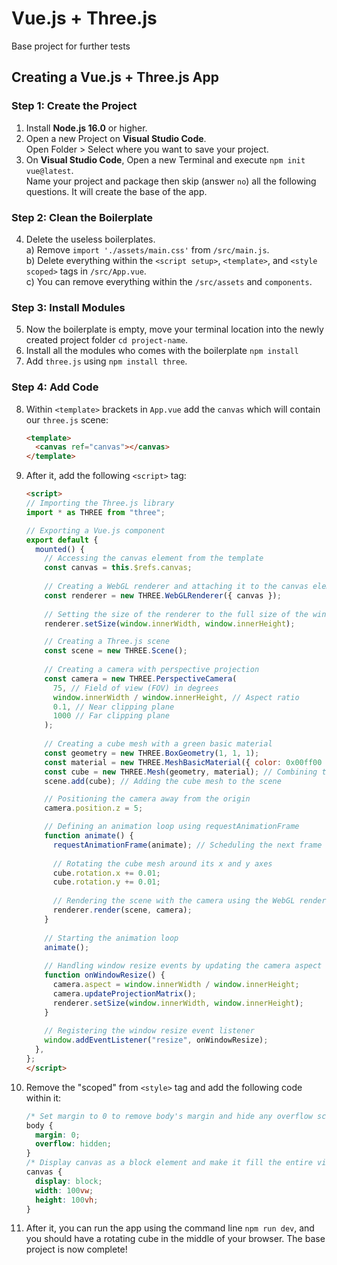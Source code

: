 # Vue.js + Three.js
Base project for further tests

## Creating a Vue.js + Three.js App

### Step 1: Create the Project
1. Install **Node.js 16.0** or higher.
2. Open a new Project on **Visual Studio Code**.  
Open Folder > Select where you want to save your project.
3. On **Visual Studio Code**, Open a new Terminal and execute `npm init vue@latest`.  
Name your project and package then skip (answer `no`) all the following questions. It will create the base of the app.

### Step 2: Clean the Boilerplate
4. Delete the useless boilerplates.  
a) Remove `import './assets/main.css'` from `/src/main.js`.  
b) Delete everything within the `<script setup>`, `<template>`, and `<style scoped>` tags in `/src/App.vue`.  
c) You can remove everything within the `/src/assets` and `components`.

### Step 3: Install Modules
5. Now the boilerplate is empty, move your terminal location into the newly created project folder `cd project-name`.  
6. Install all the modules who comes with the boilerplate `npm install`
7. Add `three.js` using `npm install three`.

### Step 4: Add Code
8. Within `<template>` brackets in `App.vue` add the `canvas` which will contain our `three.js` scene:

   ```html
   <template>
     <canvas ref="canvas"></canvas>
   </template>
   ```

9. After it, add the following `<script>` tag:

   ```html
   <script>
   // Importing the Three.js library
   import * as THREE from "three";
   
   // Exporting a Vue.js component
   export default {
     mounted() {
       // Accessing the canvas element from the template
       const canvas = this.$refs.canvas;
       
       // Creating a WebGL renderer and attaching it to the canvas element
       const renderer = new THREE.WebGLRenderer({ canvas });
       
       // Setting the size of the renderer to the full size of the window
       renderer.setSize(window.innerWidth, window.innerHeight);

       // Creating a Three.js scene
       const scene = new THREE.Scene();
       
       // Creating a camera with perspective projection
       const camera = new THREE.PerspectiveCamera(
         75, // Field of view (FOV) in degrees
         window.innerWidth / window.innerHeight, // Aspect ratio
         0.1, // Near clipping plane
         1000 // Far clipping plane
       );
       
       // Creating a cube mesh with a green basic material
       const geometry = new THREE.BoxGeometry(1, 1, 1);
       const material = new THREE.MeshBasicMaterial({ color: 0x00ff00 }); // Green color
       const cube = new THREE.Mesh(geometry, material); // Combining the geometry and material into a mesh
       scene.add(cube); // Adding the cube mesh to the scene

       // Positioning the camera away from the origin
       camera.position.z = 5;

       // Defining an animation loop using requestAnimationFrame
       function animate() {
         requestAnimationFrame(animate); // Scheduling the next frame to be rendered
         
         // Rotating the cube mesh around its x and y axes
         cube.rotation.x += 0.01;
         cube.rotation.y += 0.01;
         
         // Rendering the scene with the camera using the WebGL renderer
         renderer.render(scene, camera);
       }
       
       // Starting the animation loop
       animate();
       
       // Handling window resize events by updating the camera aspect ratio and renderer size
       function onWindowResize() {
         camera.aspect = window.innerWidth / window.innerHeight;
         camera.updateProjectionMatrix();
         renderer.setSize(window.innerWidth, window.innerHeight);
       }
       
       // Registering the window resize event listener
       window.addEventListener("resize", onWindowResize);
     },
   };
   </script>
   ```

10. Remove the "scoped" from `<style>` tag and add the following code within it:

    ```css
    /* Set margin to 0 to remove body's margin and hide any overflow scrollbars */
    body {
      margin: 0;
      overflow: hidden;
    }
    /* Display canvas as a block element and make it fill the entire viewport */
    canvas {
      display: block;
      width: 100vw;
      height: 100vh;
    }
    ```

11. After it, you can run the app using the command line `npm run dev`, and you should have a rotating cube in the middle of your browser. The base project is now complete!
